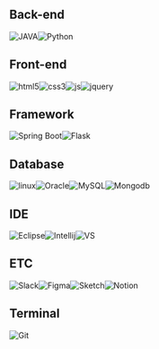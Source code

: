 <h2>Back-end</h2>

![JAVA](https://img.shields.io/badge/Java-ED8B00?style=for-the-badge&logo=openjdk&logoColor=white)![Python](	https://img.shields.io/badge/Python-14354C?style=for-the-badge&logo=python&logoColor=white)


<h2>Front-end</h2>

![html5](https://img.shields.io/badge/HTML5-E34F26?style=for-the-badge&logo=html5&logoColor=white)![css3](https://img.shields.io/badge/CSS3-1572B6?style=for-the-badge&logo=css3&logoColor=white)![js](https://img.shields.io/badge/JavaScript-F7DF1E?style=for-the-badge&logo=JavaScript&logoColor=white)![jquery](https://img.shields.io/badge/jQuery-0769AD?style=for-the-badge&logo=jquery&logoColor=white)


<h2>Framework</h2>

![Spring Boot](https://img.shields.io/badge/-SpringBoot-6DB33F?style=for-the-badge&logo=springboot&logoColor=white)![Flask](https://img.shields.io/badge/Flask-000000?style=for-the-badge&logo=flask&logoColor=white)


<h2>Database</h2>

![linux](https://img.shields.io/badge/Amazon_AWS-FF9900?style=for-the-badge&logo=amazonaws&logoColor=white)![Oracle](https://img.shields.io/badge/Oracle-F80000?style=for-the-badge&logo=oracle&logoColor=black)![MySQL](https://img.shields.io/badge/MySQL-005C84?style=for-the-badge&logo=mysql&logoColor=white)![Mongodb](https://img.shields.io/badge/MongoDB-4EA94B?style=for-the-badge&logo=mongodb&logoColor=white)


<h2>IDE</h2>

![Eclipse](https://img.shields.io/badge/Eclipse-2C2255?style=for-the-badge&logo=eclipse&logoColor=white)![Intellij](https://img.shields.io/badge/IntelliJ_IDEA-000000.svg?style=for-the-badge&logo=intellij-idea&logoColor=white)![VS](https://img.shields.io/badge/Visual_Studio_Code-0078D4?style=for-the-badge&logo=visual%20studio%20code&logoColor=white)


<h2>ETC</h2>

![Slack](https://img.shields.io/badge/Slack-4A154B?style=for-the-badge&logo=slack&logoColor=white)![Figma](https://img.shields.io/badge/Figma-F24E1E?style=for-the-badge&logo=figma&logoColor=white)![Sketch](https://img.shields.io/badge/Sketch-FFB387?style=for-the-badge&logo=sketch&logoColor=black)![Notion](https://img.shields.io/badge/Notion-000000?style=for-the-badge&logo=notion&logoColor=white)


<h2>Terminal</h2>

![Git](https://img.shields.io/badge/GIT-E44C30?style=for-the-badge&logo=git&logoColor=white)

